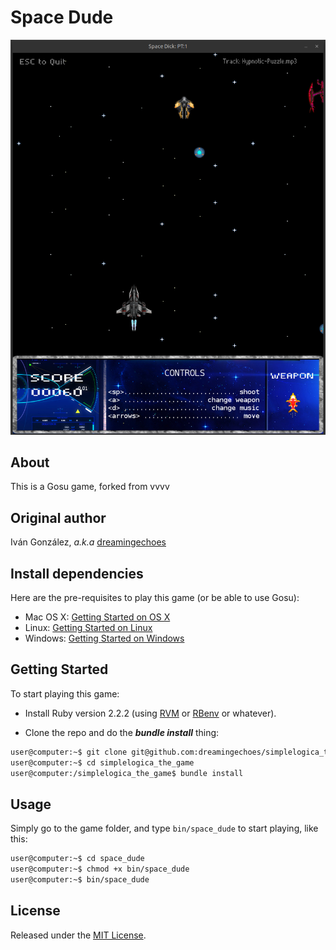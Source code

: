 # Space Dude

![Space Dude](assets/images/backgrounds/title.png)

## About

This is a Gosu game, forked from vvvv

## Original author

Iván González, *a.k.a* [dreamingechoes](https://github.com/dreamingechoes)

## Install dependencies

Here are the pre-requisites to play this game (or be able to use Gosu):

* Mac OS X: [Getting Started on OS X](https://github.com/gosu/gosu/wiki/Getting-Started-on-OS-X#prerequisites)
* Linux: [Getting Started on Linux](https://github.com/gosu/gosu/wiki/Getting-Started-on-Linux#getting-started-on-linux)
* Windows: [Getting Started on Windows](https://github.com/gosu/gosu/wiki/Getting-Started-on-Windows#getting-started-on-windows)

## Getting Started

To start playing this game:

* Install Ruby version 2.2.2 (using [RVM](https://github.com/rvm/rvm) or [RBenv](https://github.com/sstephenson/rbenv) or whatever).

* Clone the repo and do the ***bundle install*** thing:

```sh
user@computer:~$ git clone git@github.com:dreamingechoes/simplelogica_the_game.git
user@computer:~$ cd simplelogica_the_game
user@computer:/simplelogica_the_game$ bundle install
```

## Usage

Simply go to the game folder, and type `bin/space_dude` to start playing, like this:

```sh
user@computer:~$ cd space_dude
user@computer:~$ chmod +x bin/space_dude
user@computer:~$ bin/space_dude
```


## License

Released under the [MIT License](http://www.opensource.org/licenses/MIT).

